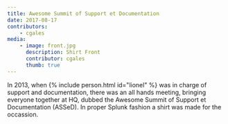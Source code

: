 ```yaml
---
title: Awesome Summit of Support et Documentation
date: 2017-08-17
contributors:
    - cgales
media:
    - image: front.jpg
      description: Shirt Front
      contributor: cgales
      thumb: true
---
```


In 2013, when {% include person.html id="lionel" %} was in charge of support and documentation, there was an all hands meeting, bringing everyone together at HQ, dubbed the Awesome Summit of Support et Documentation (ASSeD). In proper Splunk fashion a shirt was made for the occassion.
